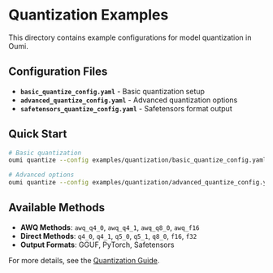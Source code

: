 # Quantization Examples

This directory contains example configurations for model quantization in Oumi.

## Configuration Files

- **`basic_quantize_config.yaml`** - Basic quantization setup
- **`advanced_quantize_config.yaml`** - Advanced quantization options  
- **`safetensors_quantize_config.yaml`** - Safetensors format output

## Quick Start

```bash
# Basic quantization
oumi quantize --config examples/quantization/basic_quantize_config.yaml

# Advanced options
oumi quantize --config examples/quantization/advanced_quantize_config.yaml
```

## Available Methods

- **AWQ Methods**: `awq_q4_0`, `awq_q4_1`, `awq_q8_0`, `awq_f16`
- **Direct Methods**: `q4_0`, `q4_1`, `q5_0`, `q5_1`, `q8_0`, `f16`, `f32`
- **Output Formats**: GGUF, PyTorch, Safetensors

For more details, see the [Quantization Guide](../../docs/quantization_guide.md).